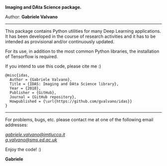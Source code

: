<b>Imaging and DAta Science package.</b>

Author: <b>Gabriele Valvano</b>

___________________________
This package contains Python utilities for many Deep Learning applications.
It has been developed in the course of research activities and it has to be intended as provisional and/or continuously updated.

For its use, in addition to the most common Python libraries, the installation of Tensorflow is required.

If you intend to use this code, please cite me :) 

```
@misc{idas,
  Author = {Gabriele Valvano},
  Title = {IDAS: Imaging and DAta Science library},
  Year = {2018},
  Publisher = {GitHub},
  Journal = {GitHub repository},
  Howpublished = {\url{https://github.com/gvalvano/idas}}
}
```

---------------------

For problems, bugs, etc. please contact me at one of the following email addresses:

  *gabriele.valvano@imtlucca.it* \
  *g.valvano@sms.ed.ac.uk*

Enjoy the code! :)

**Gabriele**